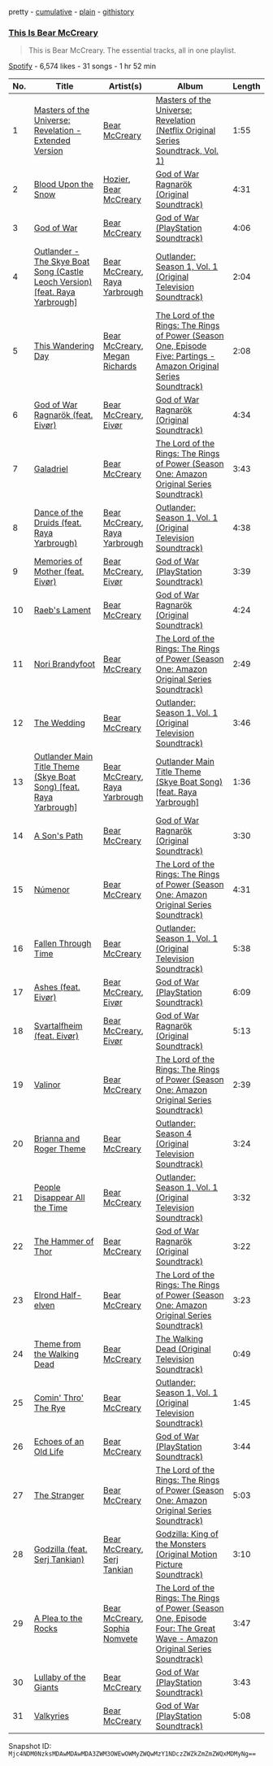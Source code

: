 pretty - [cumulative](/playlists/cumulative/37i9dQZF1DZ06evO1j7cqB.md) - [plain](/playlists/plain/37i9dQZF1DZ06evO1j7cqB) - [githistory](https://github.githistory.xyz/mackorone/spotify-playlist-archive/blob/main/playlists/plain/37i9dQZF1DZ06evO1j7cqB)

### [This Is Bear McCreary](https://open.spotify.com/playlist/37i9dQZF1DZ06evO1j7cqB)

> This is Bear McCreary\. The essential tracks, all in one playlist.

[Spotify](https://open.spotify.com/user/spotify) - 6,574 likes - 31 songs - 1 hr 52 min

| No. | Title | Artist(s) | Album | Length |
|---|---|---|---|---|
| 1 | [Masters of the Universe: Revelation \- Extended Version](https://open.spotify.com/track/6J7kQ0BC7okiBFwbxLo7Rw) | [Bear McCreary](https://open.spotify.com/artist/2ifvIECHAlEgPMBuBOJ0lG) | [Masters of the Universe: Revelation \(Netflix Original Series Soundtrack, Vol\. 1\)](https://open.spotify.com/album/1k5g35tSjZE4Rqqa96mbq1) | 1:55 |
| 2 | [Blood Upon the Snow](https://open.spotify.com/track/5cgacDGTfR9sm4W03syTyX) | [Hozier](https://open.spotify.com/artist/2FXC3k01G6Gw61bmprjgqS), [Bear McCreary](https://open.spotify.com/artist/2ifvIECHAlEgPMBuBOJ0lG) | [God of War Ragnarök \(Original Soundtrack\)](https://open.spotify.com/album/7LmeRZOi905AochW9J9FAA) | 4:31 |
| 3 | [God of War](https://open.spotify.com/track/6ZMwwuUOx8kefl32gWOjtY) | [Bear McCreary](https://open.spotify.com/artist/2ifvIECHAlEgPMBuBOJ0lG) | [God of War \(PlayStation Soundtrack\)](https://open.spotify.com/album/3AieuV7WztobSMYG86Hdez) | 4:06 |
| 4 | [Outlander \- The Skye Boat Song \(Castle Leoch Version\) \[feat\. Raya Yarbrough\]](https://open.spotify.com/track/3RQPR2TN3DIj4dqDUEE2LO) | [Bear McCreary](https://open.spotify.com/artist/2ifvIECHAlEgPMBuBOJ0lG), [Raya Yarbrough](https://open.spotify.com/artist/0REVpmwvmt8Mc9rHPJTsV2) | [Outlander: Season 1, Vol\. 1 \(Original Television Soundtrack\)](https://open.spotify.com/album/7IACcKsPaMrCJjwsZLjoJ3) | 2:04 |
| 5 | [This Wandering Day](https://open.spotify.com/track/7GzOUmcsBrCmt93N1t1Oni) | [Bear McCreary](https://open.spotify.com/artist/2ifvIECHAlEgPMBuBOJ0lG), [Megan Richards](https://open.spotify.com/artist/1g4y9wuUTSAWAPrpWadtan) | [The Lord of the Rings: The Rings of Power \(Season One, Episode Five: Partings \- Amazon Original Series Soundtrack\)](https://open.spotify.com/album/4upGT86TEEIw2vJpcPG4Mk) | 2:08 |
| 6 | [God of War Ragnarök \(feat\. Eivør\)](https://open.spotify.com/track/4mowfIHVIYRoepbExd1cwu) | [Bear McCreary](https://open.spotify.com/artist/2ifvIECHAlEgPMBuBOJ0lG), [Eivør](https://open.spotify.com/artist/2dB4ya2W1Gvng8gjWSPu2H) | [God of War Ragnarök \(Original Soundtrack\)](https://open.spotify.com/album/7LmeRZOi905AochW9J9FAA) | 4:34 |
| 7 | [Galadriel](https://open.spotify.com/track/4aLoiQsOE0oMx0pAFLOrow) | [Bear McCreary](https://open.spotify.com/artist/2ifvIECHAlEgPMBuBOJ0lG) | [The Lord of the Rings: The Rings of Power \(Season One: Amazon Original Series Soundtrack\)](https://open.spotify.com/album/1zCtGVGxobce9FJXXLe1V2) | 3:43 |
| 8 | [Dance of the Druids \(feat\. Raya Yarbrough\)](https://open.spotify.com/track/39IOkz6LpC1qc5Wnt0T07r) | [Bear McCreary](https://open.spotify.com/artist/2ifvIECHAlEgPMBuBOJ0lG), [Raya Yarbrough](https://open.spotify.com/artist/0REVpmwvmt8Mc9rHPJTsV2) | [Outlander: Season 1, Vol\. 1 \(Original Television Soundtrack\)](https://open.spotify.com/album/7IACcKsPaMrCJjwsZLjoJ3) | 4:38 |
| 9 | [Memories of Mother \(feat\. Eivør\)](https://open.spotify.com/track/7nEZnpwjdAw2vCRJg2Q2xG) | [Bear McCreary](https://open.spotify.com/artist/2ifvIECHAlEgPMBuBOJ0lG), [Eivør](https://open.spotify.com/artist/2dB4ya2W1Gvng8gjWSPu2H) | [God of War \(PlayStation Soundtrack\)](https://open.spotify.com/album/3AieuV7WztobSMYG86Hdez) | 3:39 |
| 10 | [Raeb's Lament](https://open.spotify.com/track/404eOIgbr1qdzcJ7BE1Xtz) | [Bear McCreary](https://open.spotify.com/artist/2ifvIECHAlEgPMBuBOJ0lG) | [God of War Ragnarök \(Original Soundtrack\)](https://open.spotify.com/album/7LmeRZOi905AochW9J9FAA) | 4:24 |
| 11 | [Nori Brandyfoot](https://open.spotify.com/track/0yQAqMvw9tFOEli7EpFBLT) | [Bear McCreary](https://open.spotify.com/artist/2ifvIECHAlEgPMBuBOJ0lG) | [The Lord of the Rings: The Rings of Power \(Season One: Amazon Original Series Soundtrack\)](https://open.spotify.com/album/1zCtGVGxobce9FJXXLe1V2) | 2:49 |
| 12 | [The Wedding](https://open.spotify.com/track/3yY78aWyfri4ewOKIQokna) | [Bear McCreary](https://open.spotify.com/artist/2ifvIECHAlEgPMBuBOJ0lG) | [Outlander: Season 1, Vol\. 1 \(Original Television Soundtrack\)](https://open.spotify.com/album/7IACcKsPaMrCJjwsZLjoJ3) | 3:46 |
| 13 | [Outlander Main Title Theme \(Skye Boat Song\) \[feat\. Raya Yarbrough\]](https://open.spotify.com/track/10VIsMEvM4K2xgFvh9plJi) | [Bear McCreary](https://open.spotify.com/artist/2ifvIECHAlEgPMBuBOJ0lG), [Raya Yarbrough](https://open.spotify.com/artist/0REVpmwvmt8Mc9rHPJTsV2) | [Outlander Main Title Theme \(Skye Boat Song\) \[feat\. Raya Yarbrough\]](https://open.spotify.com/album/1d0eMuR3QNb1UC6VbIkEEj) | 1:36 |
| 14 | [A Son's Path](https://open.spotify.com/track/0bLjwGh7rtnDZrwbmF31ge) | [Bear McCreary](https://open.spotify.com/artist/2ifvIECHAlEgPMBuBOJ0lG) | [God of War Ragnarök \(Original Soundtrack\)](https://open.spotify.com/album/7LmeRZOi905AochW9J9FAA) | 3:30 |
| 15 | [Númenor](https://open.spotify.com/track/5m17ITVv8Mva7X5HYRSClh) | [Bear McCreary](https://open.spotify.com/artist/2ifvIECHAlEgPMBuBOJ0lG) | [The Lord of the Rings: The Rings of Power \(Season One: Amazon Original Series Soundtrack\)](https://open.spotify.com/album/1zCtGVGxobce9FJXXLe1V2) | 4:31 |
| 16 | [Fallen Through Time](https://open.spotify.com/track/77vdkjZCPZRECcDfZsdPmy) | [Bear McCreary](https://open.spotify.com/artist/2ifvIECHAlEgPMBuBOJ0lG) | [Outlander: Season 1, Vol\. 1 \(Original Television Soundtrack\)](https://open.spotify.com/album/7IACcKsPaMrCJjwsZLjoJ3) | 5:38 |
| 17 | [Ashes \(feat\. Eivør\)](https://open.spotify.com/track/0bNt9DVNAQi8CeMGSP7mQr) | [Bear McCreary](https://open.spotify.com/artist/2ifvIECHAlEgPMBuBOJ0lG), [Eivør](https://open.spotify.com/artist/2dB4ya2W1Gvng8gjWSPu2H) | [God of War \(PlayStation Soundtrack\)](https://open.spotify.com/album/3AieuV7WztobSMYG86Hdez) | 6:09 |
| 18 | [Svartalfheim \(feat\. Eivør\)](https://open.spotify.com/track/7GXY8BJNXf2fK4aATVswz8) | [Bear McCreary](https://open.spotify.com/artist/2ifvIECHAlEgPMBuBOJ0lG), [Eivør](https://open.spotify.com/artist/2dB4ya2W1Gvng8gjWSPu2H) | [God of War Ragnarök \(Original Soundtrack\)](https://open.spotify.com/album/7LmeRZOi905AochW9J9FAA) | 5:13 |
| 19 | [Valinor](https://open.spotify.com/track/0u5Z2JqBdzHoXKcFgq0KK6) | [Bear McCreary](https://open.spotify.com/artist/2ifvIECHAlEgPMBuBOJ0lG) | [The Lord of the Rings: The Rings of Power \(Season One: Amazon Original Series Soundtrack\)](https://open.spotify.com/album/1zCtGVGxobce9FJXXLe1V2) | 2:39 |
| 20 | [Brianna and Roger Theme](https://open.spotify.com/track/7HvFEJxUMSKnfcZVJcRtur) | [Bear McCreary](https://open.spotify.com/artist/2ifvIECHAlEgPMBuBOJ0lG) | [Outlander: Season 4 \(Original Television Soundtrack\)](https://open.spotify.com/album/5txUaOE0Skafk1JBkyzc7V) | 3:24 |
| 21 | [People Disappear All the Time](https://open.spotify.com/track/2j03d8wjAXEh5Gyvs2GuiT) | [Bear McCreary](https://open.spotify.com/artist/2ifvIECHAlEgPMBuBOJ0lG) | [Outlander: Season 1, Vol\. 1 \(Original Television Soundtrack\)](https://open.spotify.com/album/7IACcKsPaMrCJjwsZLjoJ3) | 3:32 |
| 22 | [The Hammer of Thor](https://open.spotify.com/track/33H8JSbgPQadjRsBxsNAc7) | [Bear McCreary](https://open.spotify.com/artist/2ifvIECHAlEgPMBuBOJ0lG) | [God of War Ragnarök \(Original Soundtrack\)](https://open.spotify.com/album/7LmeRZOi905AochW9J9FAA) | 3:22 |
| 23 | [Elrond Half\-elven](https://open.spotify.com/track/1isA2WMKG9elY7Kqq0dDve) | [Bear McCreary](https://open.spotify.com/artist/2ifvIECHAlEgPMBuBOJ0lG) | [The Lord of the Rings: The Rings of Power \(Season One: Amazon Original Series Soundtrack\)](https://open.spotify.com/album/1zCtGVGxobce9FJXXLe1V2) | 3:23 |
| 24 | [Theme from the Walking Dead](https://open.spotify.com/track/2cji350vUbvxQ9QwyL5Nkp) | [Bear McCreary](https://open.spotify.com/artist/2ifvIECHAlEgPMBuBOJ0lG) | [The Walking Dead \(Original Television Soundtrack\)](https://open.spotify.com/album/5VDBnlsmkyOlotpdRGn88D) | 0:49 |
| 25 | [Comin' Thro' The Rye](https://open.spotify.com/track/0L2v0KjmMxTMDFbtfLsZZi) | [Bear McCreary](https://open.spotify.com/artist/2ifvIECHAlEgPMBuBOJ0lG) | [Outlander: Season 1, Vol\. 1 \(Original Television Soundtrack\)](https://open.spotify.com/album/7IACcKsPaMrCJjwsZLjoJ3) | 1:45 |
| 26 | [Echoes of an Old Life](https://open.spotify.com/track/4GhsCIi3U4SR62l5Mlga2I) | [Bear McCreary](https://open.spotify.com/artist/2ifvIECHAlEgPMBuBOJ0lG) | [God of War \(PlayStation Soundtrack\)](https://open.spotify.com/album/3AieuV7WztobSMYG86Hdez) | 3:44 |
| 27 | [The Stranger](https://open.spotify.com/track/4lRIrVALubeKxXQ9zDXnO6) | [Bear McCreary](https://open.spotify.com/artist/2ifvIECHAlEgPMBuBOJ0lG) | [The Lord of the Rings: The Rings of Power \(Season One: Amazon Original Series Soundtrack\)](https://open.spotify.com/album/1zCtGVGxobce9FJXXLe1V2) | 5:03 |
| 28 | [Godzilla \(feat\. Serj Tankian\)](https://open.spotify.com/track/7cY7jiKLnE6a2pLmv840dm) | [Bear McCreary](https://open.spotify.com/artist/2ifvIECHAlEgPMBuBOJ0lG), [Serj Tankian](https://open.spotify.com/artist/0BEI7i5sgUuivcfwXLzFmM) | [Godzilla: King of the Monsters \(Original Motion Picture Soundtrack\)](https://open.spotify.com/album/6VQkLK6fJO8hFJmEF5dJz4) | 3:10 |
| 29 | [A Plea to the Rocks](https://open.spotify.com/track/3TJv4muSnTh31frWAhXM7l) | [Bear McCreary](https://open.spotify.com/artist/2ifvIECHAlEgPMBuBOJ0lG), [Sophia Nomvete](https://open.spotify.com/artist/4psdBvyZ9koExsBkXNWvrW) | [The Lord of the Rings: The Rings of Power \(Season One, Episode Four: The Great Wave \- Amazon Original Series Soundtrack\)](https://open.spotify.com/album/4weUG3UZYTKHrVpzXkdCno) | 3:47 |
| 30 | [Lullaby of the Giants](https://open.spotify.com/track/5spc9JVbY13Gbhvf69ae6v) | [Bear McCreary](https://open.spotify.com/artist/2ifvIECHAlEgPMBuBOJ0lG) | [God of War \(PlayStation Soundtrack\)](https://open.spotify.com/album/3AieuV7WztobSMYG86Hdez) | 3:43 |
| 31 | [Valkyries](https://open.spotify.com/track/1DWCfz6WAwoESRO1NYXlqr) | [Bear McCreary](https://open.spotify.com/artist/2ifvIECHAlEgPMBuBOJ0lG) | [God of War \(PlayStation Soundtrack\)](https://open.spotify.com/album/3AieuV7WztobSMYG86Hdez) | 5:08 |

Snapshot ID: `Mjc4NDM0NzksMDAwMDAwMDA3ZWM3OWEwOWMyZWQwMzY1NDczZWZkZmZmZWQxMDMyNg==`
